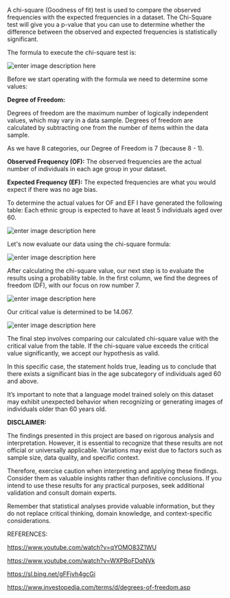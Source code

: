 A chi-square (Goodness of fit) test is used to compare the observed frequencies with the expected frequencies in a dataset. The Chi-Square test will give you a p-value that you can use to determine whether the difference between the observed and expected frequencies is statistically significant.

The formula to execute the chi-square test is:

![enter image description here](https://github.com/antonyga/Bias-Insights/blob/main/Media/Chi-square%20test%20main%20formula.png?raw=true)

Before we start operating with the formula we need to determine some values:

**Degree of Freedom:**

Degrees of freedom are the maximum number of logically independent values, which may vary in a data sample. 
Degrees of freedom are calculated by subtracting one from the number of items within the data sample.

As we have 8 categories, our Degree of Freedom is 7 (because 8 - 1).

**Observed Frequency (OF):**
The observed frequencies are the actual number of individuals in each age group in your dataset. 

**Expected Frequency (EF):**
The expected frequencies are what you would expect if there was no age bias.

To determine the actual values for OF and EF I have generated the following table:
Each ethnic group is expected to have at least 5 individuals aged over 60.

![enter image description here](https://github.com/antonyga/Bias-Insights/blob/main/Media/Observed%20Frequency%20vs%20Observed%20Frequency%20Table.png?raw=true)

Let's now evaluate our data using the chi-square formula:

![enter image description here](https://github.com/antonyga/Bias-Insights/blob/main/Media/Chi-square%20test%20execution.png?raw=true)

After calculating the chi-square value, our next step is to evaluate the results using a probability table. In the first column, we find the degrees of freedom (DF), with our focus on row number 7.

![enter image description here](https://github.com/antonyga/Bias-Insights/blob/main/Media/Probability%20Level%20Table%202.png?raw=true)

Our critical value is determined to be 14.067.

![enter image description here](https://github.com/antonyga/Bias-Insights/blob/main/Media/Probability%20Level%20Table%203.png?raw=true)

The final step involves comparing our calculated chi-square value with the critical value from the table. If the chi-square value exceeds the critical value significantly, we accept our hypothesis as valid.

In this specific case, the statement holds true, leading us to conclude that there exists a significant bias in the age subcategory of individuals aged 60 and above.

It’s important to note that a language model trained solely on this dataset may exhibit unexpected behavior when recognizing or generating images of individuals older than 60 years old.

  **DISCLAIMER:**

The findings presented in this project are based on rigorous analysis and interpretation. However, it is essential to recognize that these results are not official or universally applicable. Variations may exist due to factors such as sample size, data quality, and specific context.

Therefore, exercise caution when interpreting and applying these findings. Consider them as valuable insights rather than definitive conclusions. If you intend to use these results for any practical purposes, seek additional validation and consult domain experts.

Remember that statistical analyses provide valuable information, but they do not replace critical thinking, domain knowledge, and context-specific considerations.


REFERENCES:

https://www.youtube.com/watch?v=qYOMO83Z1WU

https://www.youtube.com/watch?v=WXPBoFDqNVk

https://sl.bing.net/gFFjvh4gcGi

https://www.investopedia.com/terms/d/degrees-of-freedom.asp

